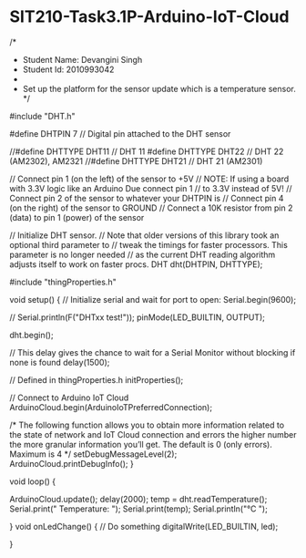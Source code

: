 # SIT210-Task3.1P-Arduino-IoT-Cloud

/*
 *  Student Name: Devangini Singh
 *  Student Id: 2010993042
 *  
 *  Set up the platform for the sensor update which is a temperature sensor.
 */

#include "DHT.h"

#define DHTPIN 7 // Digital pin attached to the DHT sensor

//#define DHTTYPE DHT11 // DHT 11
#define DHTTYPE DHT22 // DHT 22 (AM2302), AM2321
//#define DHTTYPE DHT21 // DHT 21 (AM2301)


// Connect pin 1 (on the left) of the sensor to +5V
// NOTE: If using a board with 3.3V logic like an Arduino Due connect pin 1
// to 3.3V instead of 5V!
// Connect pin 2 of the sensor to whatever your DHTPIN is
// Connect pin 4 (on the right) of the sensor to GROUND
// Connect a 10K resistor from pin 2 (data) to pin 1 (power) of the sensor


// Initialize DHT sensor.
// Note that older versions of this library took an optional third parameter to
// tweak the timings for faster processors. This parameter is no longer needed
// as the current DHT reading algorithm adjusts itself to work on faster procs.
DHT dht(DHTPIN, DHTTYPE);

#include "thingProperties.h"

void setup() {
// Initialize serial and wait for port to open:
  Serial.begin(9600);

 // Serial.println(F("DHTxx test!"));
  pinMode(LED_BUILTIN, OUTPUT);

  dht.begin();

// This delay gives the chance to wait for a Serial Monitor without blocking if none is found
delay(1500);


// Defined in thingProperties.h
initProperties();



// Connect to Arduino IoT Cloud
ArduinoCloud.begin(ArduinoIoTPreferredConnection);

/*
The following function allows you to obtain more information
related to the state of network and IoT Cloud connection and errors
the higher number the more granular information you’ll get.
The default is 0 (only errors).
Maximum is 4
*/
setDebugMessageLevel(2);
ArduinoCloud.printDebugInfo();
}


void loop() {
  
  ArduinoCloud.update();
  delay(2000);
  temp = dht.readTemperature();
  Serial.print("  Temperature: ");
  Serial.print(temp);
  Serial.println("°C ");
  
}
void onLedChange() {
  // Do something
  digitalWrite(LED_BUILTIN, led);
  
}

